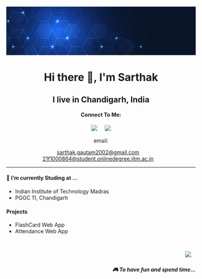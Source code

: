 ![background](image/header.jpeg)
<h1 align='center'> Hi there 👋, I'm Sarthak</h1>

<h2 align='center'>
  I live in Chandigarh, India
</h2>

<h4 align='Center'> Connect To Me:</h4>

<p align='center'>
  <a href="https://twitter.com/iSarthakGautam"><img src="https://img.shields.io/badge/twitter-%231DA1F2.svg?&style=for-the-badge&logo=twitter&logoColor=white" /></a>&nbsp;&nbsp;&nbsp;&nbsp;
  <a href="https://www.linkedin.com/in/sarthak-gautam-a00914225/"><img src="https://img.shields.io/badge/linkedin-%230077B5.svg?&style=for-the-badge&logo=linkedin&logoColor=white" /></a><br>
 </p>
 <p align='center'>email:
  </p>
  <p align='center'>
  <a href="mailto:sarthak.gautam2002@gmail.com">sarthak.gautam2002@gmail.com</a>&nbsp;&nbsp;&nbsp;&nbsp;
  <a href="mailto:21f1000864@student.onlinedegree.iitm.ac.in">21f1000864@student.onlinedegree.iitm.ac.in</a>&nbsp;&nbsp;&nbsp;&nbsp;
</p>


<hr>

<h4>🔭  I’m currently Studing at ...</h4>

<ul>
  <li>Indian Institute of Technology Madras</li>
  <li>PGGC 11, Chandigarh</li>
</ul>


<h4>Projects</h4>

<ul>
  <li>FlashCard Web App</li>
  <li>Attendance Web App</li>
</ul>




<br>
<p align="right">
   <a href="https://www.instagram.com/isarthakgautam/"><img src="https://cdn.exclaimer.com/Handbook%20Images/instagram-icon_32x32.png?_ga=2.170867040.1370694076.1639913984-1585159817.1639913983" /></a>&nbsp;&nbsp;&nbsp;
  
  <h5 align="right">🎮 To have fun and spend time...</h5>
</p>


